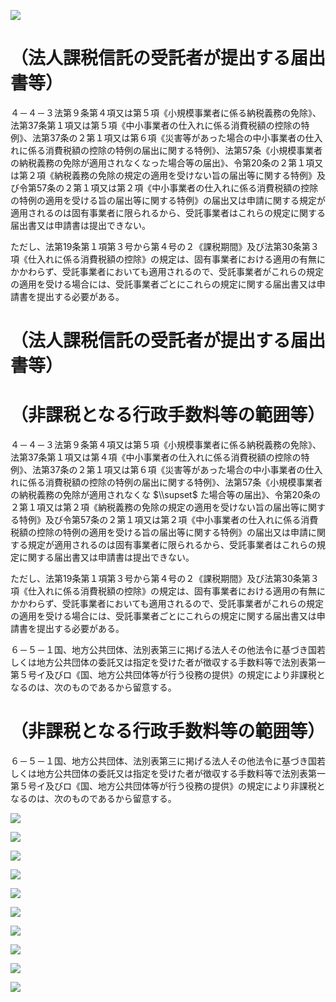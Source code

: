 ![](https://www.nta.go.jp/tmp/18253a18-3496-4ff3-b0be-1bfd8290e4ea/images/139ec6ca12f70070b63222814178c7a1d0a6c4d023d49aa712998f31407fb872.jpg)

# （法人課税信託の受託者が提出する届出書等）

４－４－３法第９条第４項又は第５項《小規模事業者に係る納税義務の免除》、法第37条第１項又は第５項《中小事業者の仕入れに係る消費税額の控除の特例》、法第37条の２第１項又は第６項《災害等があった場合の中小事業者の仕入れに係る消費税額の控除の特例の届出に関する特例》、法第57条《小規模事業者の納税義務の免除が適用されなくなった場合等の届出》、令第20条の２第１項又は第２項《納税義務の免除の規定の適用を受けない旨の届出等に関する特例》及び令第57条の２第１項又は第２項《中小事業者の仕入れに係る消費税額の控除の特例の適用を受ける旨の届出等に関する特例》の届出又は申請に関する規定が適用されるのは固有事業者に限られるから、受託事業者はこれらの規定に関する届出書又は申請書は提出できない。

ただし、法第19条第１項第３号から第４号の２《課税期間》及び法第30条第３項《仕入れに係る消費税額の控除》の規定は、固有事業者における適用の有無にかかわらず、受託事業者においても適用されるので、受託事業者がこれらの規定の適用を受ける場合には、受託事業者ごとにこれらの規定に関する届出書又は申請書を提出する必要がある。

# （法人課税信託の受託者が提出する届出書等）

# （非課税となる行政手数料等の範囲等）

４－４－３法第９条第４項又は第５項《小規模事業者に係る納税義務の免除》、法第37条第１項又は第４項《中小事業者の仕入れに係る消費税額の控除の特例》、法第37条の２第１項又は第６項《災害等があった場合の中小事業者の仕入れに係る消費税額の控除の特例の届出に関する特例》、法第57条《小規模事業者の納税義務の免除が適用されなくな $\\supset$ た場合等の届出》、令第20条の２第１項又は第２項《納税義務の免除の規定の適用を受けない旨の届出等に関する特例》及び令第57条の２第１項又は第２項《中小事業者の仕入れに係る消費税額の控除の特例の適用を受ける旨の届出等に関する特例》の届出又は申請に関する規定が適用されるのは固有事業者に限られるから、受託事業者はこれらの規定に関する届出書又は申請書は提出できない。

ただし、法第19条第１項第３号から第４号の２《課税期間》及び法第30条第３項《仕入れに係る消費税額の控除》の規定は、固有事業者における適用の有無にかかわらず、受託事業者においても適用されるので、受託事業者がこれらの規定の適用を受ける場合には、受託事業者ごとにこれらの規定に関する届出書又は申請書を提出する必要がある。

６－５－１国、地方公共団体、法別表第三に掲げる法人その他法令に基づき国若しくは地方公共団体の委託又は指定を受けた者が徴収する手数料等で法別表第一第５号イ及びロ《国、地方公共団体等が行う役務の提供》の規定により非課税となるのは、次のものであるから留意する。

# （非課税となる行政手数料等の範囲等）

６－５－１国、地方公共団体、法別表第三に掲げる法人その他法令に基づき国若しくは地方公共団体の委託又は指定を受けた者が徴収する手数料等で法別表第一第５号イ及びロ《国、地方公共団体等が行う役務の提供》の規定により非課税となるのは、次のものであるから留意する。

![](https://www.nta.go.jp/tmp/18253a18-3496-4ff3-b0be-1bfd8290e4ea/images/cb9181ce14db2b4a39641d7130c9891e753d7c7fac566f3cce917c0a763856c6.jpg)

![](https://www.nta.go.jp/tmp/18253a18-3496-4ff3-b0be-1bfd8290e4ea/images/384a07eead26f2291cb0b7de63d5fddc95df8edaf25523a545d84f107063e5d4.jpg)

![](https://www.nta.go.jp/tmp/18253a18-3496-4ff3-b0be-1bfd8290e4ea/images/6aaaf614f55da1bcf8598872c6f1b0b584176fc0da4a6b9e1823cce03b82aadb.jpg)

![](https://www.nta.go.jp/tmp/18253a18-3496-4ff3-b0be-1bfd8290e4ea/images/a6d3276a41868a7bcbc0062976d04343b62a79c5fe3547b21e266d8e5471fa79.jpg)

![](https://www.nta.go.jp/tmp/18253a18-3496-4ff3-b0be-1bfd8290e4ea/images/d3a0032105e5d3a513ef15736495f38be1a8bed5dd67ccc4d755b1560ea1ce7a.jpg)

![](https://www.nta.go.jp/tmp/18253a18-3496-4ff3-b0be-1bfd8290e4ea/images/963f6a1c784532588e728a3c89f4003f27160e68951d4bd6b8932c430a89ef3d.jpg)

![](https://www.nta.go.jp/tmp/18253a18-3496-4ff3-b0be-1bfd8290e4ea/images/2359ce6a27a96327d84611fd0b549be64dd25189a7c249ab7fa5f1e9c65522c4.jpg)

![](https://www.nta.go.jp/tmp/18253a18-3496-4ff3-b0be-1bfd8290e4ea/images/fa7623c2205eb3c8644d96086c72b34bfb24eefa0eba7d895a3e3540a38984b0.jpg)

![](https://www.nta.go.jp/tmp/18253a18-3496-4ff3-b0be-1bfd8290e4ea/images/c1b8c76dd9b3966125a594fa9689a65f700a4ebc1ab6a746408541bf8f500d70.jpg)

![](https://www.nta.go.jp/tmp/18253a18-3496-4ff3-b0be-1bfd8290e4ea/images/8d5689eb0dabdf97ea73cef98b19fe4b06bec8ebeab423ec22fc0ef4bf919385.jpg)